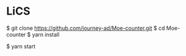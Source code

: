 # LiCS
$ git clone https://github.com/journey-ad/Moe-counter.git
$ cd Moe-counter
$ yarn install

$ yarn start
